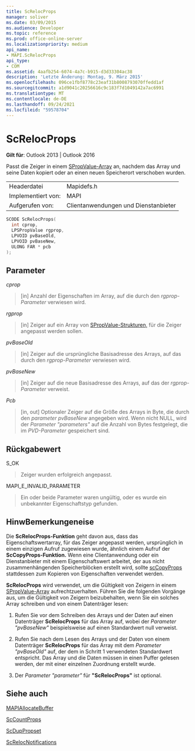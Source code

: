 ```yaml
---
title: ScRelocProps
manager: soliver
ms.date: 03/09/2015
ms.audience: Developer
ms.topic: reference
ms.prod: office-online-server
ms.localizationpriority: medium
api_name:
- MAPI.ScRelocProps
api_type:
- COM
ms.assetid: 4aafb254-6074-4a7c-b915-d3d33304ac38
description: 'Letzte Änderung: Montag, 9. März 2015'
ms.openlocfilehash: 096ce1fbf8778c23eaf31b8008793070ffedd1af
ms.sourcegitcommit: a1d9041c20256616c9c183f7d1049142a7ac6991
ms.translationtype: MT
ms.contentlocale: de-DE
ms.lasthandoff: 09/24/2021
ms.locfileid: "59578704"
---
```

# <a name="screlocprops"></a>ScRelocProps

  
  
**Gilt für**: Outlook 2013 | Outlook 2016 
  
Passt die Zeiger in einem [SPropValue-Array](spropvalue.md) an, nachdem das Array und seine Daten kopiert oder an einen neuen Speicherort verschoben wurden. 
  
|||
|:-----|:-----|
|Headerdatei  <br/> |Mapidefs.h  <br/> |
|Implementiert von:  <br/> |MAPI  <br/> |
|Aufgerufen von:  <br/> |Clientanwendungen und Dienstanbieter  <br/> |
   
```cpp
SCODE ScRelocProps(
  int cprop,
  LPSPropValue rgprop,
  LPVOID pvBaseOld,
  LPVOID pvBaseNew,
  ULONG FAR * pcb
);
```

## <a name="parameters"></a>Parameter

 _cprop_
  
> [in] Anzahl der Eigenschaften im Array, auf die durch den  _rgprop-Parameter_ verwiesen wird. 
    
 _rgprop_
  
> [in] Zeiger auf ein Array von [SPropValue-Strukturen,](spropvalue.md) für die Zeiger angepasst werden sollen. 
    
 _pvBaseOld_
  
> [in] Zeiger auf die ursprüngliche Basisadresse des Arrays, auf das durch den  _rgprop-Parameter_ verwiesen wird. 
    
 _pvBaseNew_
  
> [in] Zeiger auf die neue Basisadresse des Arrays, auf das der  _rgprop-Parameter_ verweist. 
    
 _Pcb_
  
> [in, out] Optionaler Zeiger auf die Größe des Arrays in Byte, die durch den  _parameter pvBaseNew_ angegeben wird. Wenn nicht NULL, wird der  _Parameter "parameters"_ auf die Anzahl von Bytes festgelegt, die im  _PVD-Parameter_ gespeichert sind. 
    
## <a name="return-value"></a>Rückgabewert

S_OK
  
> Zeiger wurden erfolgreich angepasst.
    
MAPI_E_INVALID_PARAMETER
  
> Ein oder beide Parameter waren ungültig, oder es wurde ein unbekannter Eigenschaftstyp gefunden.
    
## <a name="remarks"></a>HinwBemerkungeneise

Die **ScRelocProps-Funktion** geht davon aus, dass das Eigenschaftswertarray, für das Zeiger angepasst werden, ursprünglich in einem einzigen Aufruf zugewiesen wurde, ähnlich einem Aufruf der **ScCopyProps-Funktion.** Wenn eine Clientanwendung oder ein Dienstanbieter mit einem Eigenschaftswert arbeitet, der aus nicht zusammenhängenden Speicherblöcken erstellt wird, sollte [scCopyProps](sccopyprops.md) stattdessen zum Kopieren von Eigenschaften verwendet werden. 
  
 **ScRelocProps** wird verwendet, um die Gültigkeit von Zeigern in einem [SPropValue-Array](spropvalue.md) aufrechtzuerhalten. Führen Sie die folgenden Vorgänge aus, um die Gültigkeit von Zeigern beizubehalten, wenn Sie ein solches Array schreiben und von einem Datenträger lesen: 
  
1. Rufen Sie vor dem Schreiben des Arrays und der Daten auf einen Datenträger **ScRelocProps** für das Array auf, wobei der  _Parameter "pvBaseNew"_ beispielsweise auf einen Standardwert null verweist. 
    
2. Rufen Sie nach dem Lesen des Arrays und der Daten von einem Datenträger **ScRelocProps** für das Array mit dem  _Parameter "pvBaseOld"_ auf, der dem in Schritt 1 verwendeten Standardwert entspricht. Das Array und die Daten müssen in einen Puffer gelesen werden, der mit einer einzelnen Zuordnung erstellt wurde. 
    
3. Der  _Parameter "parameter"_ für **"ScRelocProps"** ist optional. 
    
## <a name="see-also"></a>Siehe auch



[MAPIAllocateBuffer](mapiallocatebuffer.md)
  
[ScCountProps](sccountprops.md)
  
[ScDupPropset](scduppropset.md)
  
[ScRelocNotifications](screlocnotifications.md)

